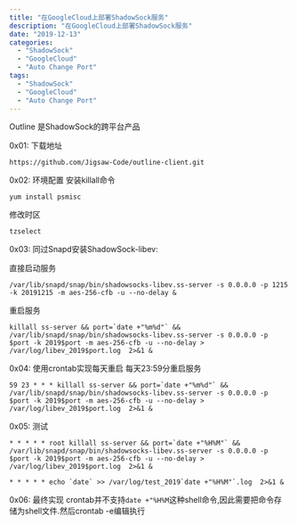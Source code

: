 ```yaml
---
title: "在GoogleCloud上部署ShadowSock服务"
description: "在GoogleCloud上部署ShadowSock服务"
date: "2019-12-13"
categories:
  - "ShadowSock"
  - "GoogleCloud"
  - "Auto Change Port"  
tags:
  - "ShadowSock"
  - "GoogleCloud"
  - "Auto Change Port"  
---
```


Outline 是ShadowSock的跨平台产品

0x01: 下载地址

```
https://github.com/Jigsaw-Code/outline-client.git
```
0x02:  环境配置
安装killall命令
```shell
yum install psmisc
```

修改时区
```shell
tzselect
```
0x03: 同过Snapd安装ShadowSock-libev:

直接启动服务
```shell
/var/lib/snapd/snap/bin/shadowsocks-libev.ss-server -s 0.0.0.0 -p 1215 -k 20191215 -m aes-256-cfb -u --no-delay &
```
重启服务
```shell
killall ss-server && port=`date +"%m%d"` && /var/lib/snapd/snap/bin/shadowsocks-libev.ss-server -s 0.0.0.0 -p $port -k 2019$port -m aes-256-cfb -u --no-delay > /var/log/libev_2019$port.log  2>&1 &
```

0x04: 使用crontab实现每天重启
每天23:59分重启服务
```shell
59 23 * * * killall ss-server && port=`date +"%m%d"` && /var/lib/snapd/snap/bin/shadowsocks-libev.ss-server -s 0.0.0.0 -p $port -k 2019$port -m aes-256-cfb -u --no-delay > /var/log/libev_2019$port.log  2>&1 &
```

0x05: 测试
```shell
* * * * * root killall ss-server && port=`date +"%H%M"` && /var/lib/snapd/snap/bin/shadowsocks-libev.ss-server -s 0.0.0.0 -p $port -k 2019$port -m aes-256-cfb -u --no-delay > /var/log/libev_2019$port.log  2>&1 &

* * * * * echo `date` >> /var/log/test_2019`date +"%H%M"`.log  2>&1 &
```

0x06: 最终实现
crontab并不支持`date +"%H%M`这种shell命令,因此需要把命令存储为shell文件.然后crontab -e编辑执行

